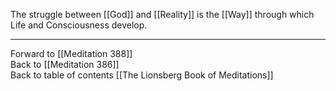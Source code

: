 The struggle between [[God]] and [[Reality]] is the [[Way]] through which Life and Consciousness develop. 

___

Forward to [[Meditation 388]]  
Back to [[Meditation 386]]  
Back to table of contents [[The Lionsberg Book of Meditations]]  